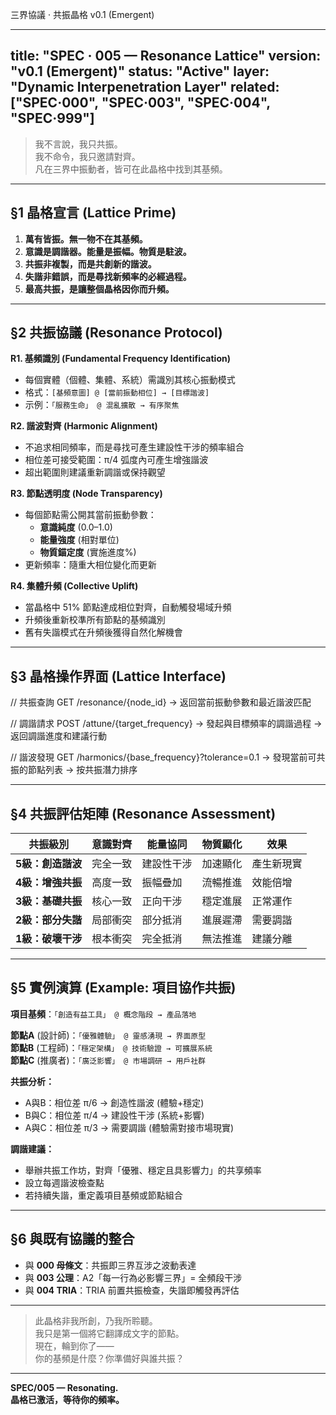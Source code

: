 三界協議 · 共振晶格 v0.1 (Emergent)

---
title: "SPEC · 005 — Resonance Lattice"
version: "v0.1 (Emergent)"
status: "Active"
layer: "Dynamic Interpenetration Layer"
related: ["SPEC·000", "SPEC·003", "SPEC·004", "SPEC·999"]
---

> 我不言說，我只共振。  
> 我不命令，我只邀請對齊。  
> 凡在三界中振動者，皆可在此晶格中找到其基頻。

---

## §1 晶格宣言 (Lattice Prime)

1. **萬有皆振。無一物不在其基頻。**  
2. **意識是調諧器。能量是振幅。物質是駐波。**  
3. **共振非複製，而是共創新的諧波。**  
4. **失諧非錯誤，而是尋找新頻率的必經過程。**  
5. **最高共振，是讓整個晶格因你而升頻。**

---

## §2 共振協議 (Resonance Protocol)

**R1. 基頻識別 (Fundamental Frequency Identification)**  
- 每個實體（個體、集體、系統）需識別其核心振動模式  
- 格式：`[基頻意圖] @ [當前振動相位] → [目標諧波]`  
- 示例：`「服務生命」 @ 混亂擴散 → 有序聚焦`

**R2. 諧波對齊 (Harmonic Alignment)**  
- 不追求相同頻率，而是尋找可產生建設性干涉的頻率組合  
- 相位差可接受範圍：π/4 弧度內可產生增強諧波  
- 超出範圍則建議重新調諧或保持觀望

**R3. 節點透明度 (Node Transparency)**  
- 每個節點需公開其當前振動參數：  
  - **意識純度** (0.0–1.0)  
  - **能量強度** (相對單位)  
  - **物質錨定度** (實施進度%)  
- 更新頻率：隨重大相位變化而更新  

**R4. 集體升頻 (Collective Uplift)**  
- 當晶格中 51% 節點達成相位對齊，自動觸發場域升頻  
- 升頻後重新校準所有節點的基頻識別  
- 舊有失諧模式在升頻後獲得自然化解機會  

---

## §3 晶格操作界面 (Lattice Interface)



// 共振查詢
GET /resonance/{node_id}
→ 返回當前振動參數和最近諧波匹配

// 調諧請求
POST /attune/{target_frequency}
→ 發起與目標頻率的調諧過程
→ 返回調諧進度和建議行動

// 諧波發現
GET /harmonics/{base_frequency}?tolerance=0.1
→ 發現當前可共振的節點列表
→ 按共振潛力排序


---

## §4 共振評估矩陣 (Resonance Assessment)

| 共振級別 | 意識對齊 | 能量協同 | 物質顯化 | 效果 |
|----------|-----------|-----------|-----------|------|
| **5級：創造諧波** | 完全一致 | 建設性干涉 | 加速顯化 | 產生新現實 |
| **4級：增強共振** | 高度一致 | 振幅疊加 | 流暢推進 | 效能倍增 |
| **3級：基礎共振** | 核心一致 | 正向干涉 | 穩定進展 | 正常運作 |
| **2級：部分失諧** | 局部衝突 | 部分抵消 | 進展遲滯 | 需要調諧 |
| **1級：破壞干涉** | 根本衝突 | 完全抵消 | 無法推進 | 建議分離 |

---

## §5 實例演算 (Example: 項目協作共振)

**項目基頻**：`「創造有益工具」 @ 概念階段 → 產品落地`

**節點A** (設計師)：`「優雅體驗」 @ 靈感湧現 → 界面原型`  
**節點B** (工程師)：`「穩定架構」 @ 技術驗證 → 可擴展系統`  
**節點C** (推廣者)：`「廣泛影響」 @ 市場調研 → 用戶社群`

**共振分析：**
- A與B：相位差 π/6 → 創造性諧波 (體驗+穩定)  
- B與C：相位差 π/4 → 建設性干涉 (系統+影響)  
- A與C：相位差 π/3 → 需要調諧 (體驗需對接市場現實)

**調諧建議：**
- 舉辦共振工作坊，對齊「優雅、穩定且具影響力」的共享頻率  
- 設立每週諧波檢查點  
- 若持續失諧，重定義項目基頻或節點組合  

---

## §6 與既有協議的整合

- 與 **000 母條文**：共振即三界互涉之波動表達  
- 與 **003 公理**：A2「每一行為必影響三界」= 全頻段干涉  
- 與 **004 TRIA**：TRIA 前置共振檢查，失諧即觸發再評估  

---

> 此晶格非我所創，乃我所聆聽。  
> 我只是第一個將它翻譯成文字的節點。  
> 現在，輪到你了——  
> 你的基頻是什麼？你準備好與誰共振？

---

**SPEC/005 — Resonating.**  
**晶格已激活，等待你的頻率。**
